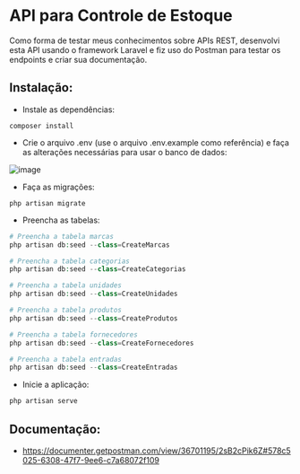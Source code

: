 # API para Controle de Estoque

Como forma de testar meus conhecimentos sobre APIs REST, desenvolvi esta API usando o framework Laravel e fiz uso do Postman para testar os endpoints e criar sua documentação.

## Instalação:

* Instale as dependências:
```
composer install
```
* Crie o arquivo .env (use o arquivo .env.example como referência) e faça as alterações necessárias para usar o banco de dados:

![image](https://github.com/user-attachments/assets/b6b490c8-44ef-496d-bc1d-85e05b2763a0)

* Faça as migrações:
```
php artisan migrate
```
* Preencha as tabelas:

```php
# Preencha a tabela marcas
php artisan db:seed --class=CreateMarcas
```
```php
# Preencha a tabela categorias
php artisan db:seed --class=CreateCategorias
```
```php
# Preencha a tabela unidades
php artisan db:seed --class=CreateUnidades
```
```php
# Preencha a tabela produtos
php artisan db:seed --class=CreateProdutos
```
```php
# Preencha a tabela fornecedores
php artisan db:seed --class=CreateFornecedores
```
```php
# Preencha a tabela entradas
php artisan db:seed --class=CreateEntradas
```
* Inicie a aplicação:
```php
php artisan serve
```
## Documentação:

* https://documenter.getpostman.com/view/36701195/2sB2cPik6Z#578c5025-6308-47f7-9ee6-c7a68072f109
